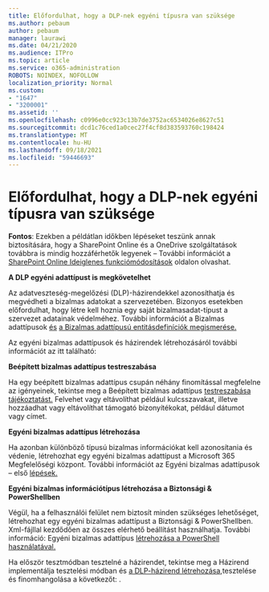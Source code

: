 ```yaml
---
title: Előfordulhat, hogy a DLP-nek egyéni típusra van szüksége
ms.author: pebaum
author: pebaum
manager: laurawi
ms.date: 04/21/2020
ms.audience: ITPro
ms.topic: article
ms.service: o365-administration
ROBOTS: NOINDEX, NOFOLLOW
localization_priority: Normal
ms.custom:
- "1647"
- "3200001"
ms.assetid: ''
ms.openlocfilehash: c0996e0cc923c13b7de3752ac6534026e8627c51
ms.sourcegitcommit: dcd1c76ced1a0cec27f4cf8d383593760c198424
ms.translationtype: MT
ms.contentlocale: hu-HU
ms.lasthandoff: 09/18/2021
ms.locfileid: "59446693"
---
```

# <a name="dlp-might-need-a-custom-type"></a>Előfordulhat, hogy a DLP-nek egyéni típusra van szüksége

**Fontos**: Ezekben a példátlan időkben lépéseket teszünk annak biztosítására, hogy a SharePoint Online és a OneDrive szolgáltatások továbbra is mindig hozzáférhetők legyenek – További információt a [SharePoint Online Ideiglenes funkciómódosítások](https://aka.ms/ODSPAdjustments) oldalon olvashat.

**A DLP egyéni adattípust is megkövetelhet**

Az adatveszteség-megelőzési (DLP)-házirendekkel azonosíthatja és megvédheti a bizalmas adatokat a szervezetében. Bizonyos esetekben előfordulhat, hogy létre kell hoznia egy saját bizalmasadat-típust a szervezet adatainak védelméhez. További információt a Bizalmas adattípusok [és](https://docs.microsoft.com/microsoft-365/compliance/sensitive-information-type-learn-about) [a Bizalmas adattípusú entitásdefiníciók megismerése.](https://docs.microsoft.com/microsoft-365/compliance/sensitive-information-type-entity-definitions)

Az egyéni bizalmas adattípusok és házirendek létrehozásáról további információt az itt található: 

**Beépített bizalmas adattípus testreszabása**

Ha egy beépített bizalmas adattípus csupán néhány finomítással megfelelne az igényeinek, tekintse meg a Beépített bizalmas adattípus [testreszabása tájékoztatást.](https://docs.microsoft.com/microsoft-365/compliance/customize-a-built-in-sensitive-information-type) Felvehet vagy eltávolíthat például kulcsszavakat, illetve hozzáadhat vagy eltávolíthat támogató bizonyítékokat, például dátumot vagy címet.

**Egyéni bizalmas adattípus létrehozása**

Ha azonban különböző típusú bizalmas információkat kell azonosítania és védenie, létrehozhat egy egyéni bizalmas adattípust a Microsoft 365 Megfelelőségi központ. További információt az Egyéni bizalmas adattípusok – első [lépések.](https://docs.microsoft.com/microsoft-365/compliance/customize-a-built-in-sensitive-information-type)

**Egyéni bizalmas információtípus létrehozása a Biztonsági & PowerShellben**

Végül, ha a felhasználói felület nem biztosít minden szükséges lehetőséget, létrehozhat egy egyéni bizalmas adattípust a Biztonsági & PowerShellben. Xml-fájllal kezdődően az összes elérhető beállítást használhatja. További információ: Egyéni bizalmas adattípus [létrehozása a PowerShell használatával.](https://docs.microsoft.com/microsoft-365/compliance/create-a-custom-sensitive-information-type-in-scc-powershell)

Ha először tesztmódban tesztelné [](https://docs.microsoft.com/microsoft-365/compliance/dlp-learn-about-dlp#implement-policy-in-test-mode) a házirendet, tekintse meg a Házirend implementálja tesztelési módban és [a DLP-házirend létrehozása,](https://docs.microsoft.com/microsoft-365/compliance/create-test-tune-dlp-policy)tesztelése és finomhangolása a következőt: . 